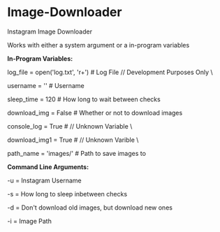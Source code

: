 # Image-Downloader
Instagram Image Downloader

Works with either a system argument or a in-program variables


__In-Program Variables:__


log_file = open('log.txt', 'r+') # Log File // Development Purposes Only \\

username = '' # Username

sleep_time = 120 # How long to wait between checks

download_img = False # Whether or not to download images

console_log = True # // Unknown Variable \\

download_img1 = True # // Unknown Varible \\

path_name = 'images/' # Path to save images to


__Command Line Arguments:__


-u = Instagram Username

-s = How long to sleep inbetween checks

-d = Don't download old images, but download new ones

-i = Image Path

